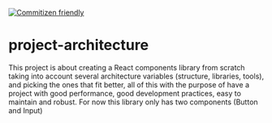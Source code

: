[![Commitizen friendly](https://img.shields.io/badge/commitizen-friendly-brightgreen.svg)](http://commitizen.github.io/cz-cli/)

# project-architecture

This project is about creating a React components library from scratch taking into account several architecture variables (structure, libraries, tools), and picking the ones that fit better, all of this with the purpose of have a project with good performance, good development practices, easy to maintain and robust. For now this library only has two components (Button and Input)

